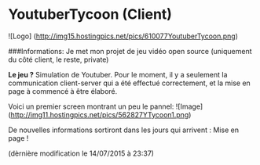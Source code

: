 # YoutuberTycoon (Client)
![Logo] (http://img15.hostingpics.net/pics/610077YoutuberTycoon.png)

###Informations:
Je met mon projet de jeu vidéo open source (uniquement du côté client, le reste, private)

**Le jeu ?** Simulation de Youtuber.
Pour le moment, il y a seulement la communication client-server qui a été effectué correctement, et la mise en page à commencé à être élaboré.

Voici un premier screen montrant un peu le pannel:
![Image] (http://img11.hostingpics.net/pics/562827YTycoon1.png)

De nouvelles informations sortiront dans les jours qui arrivent : Mise en page !

(dèrnière modification le 14/07/2015 à 23:37)
